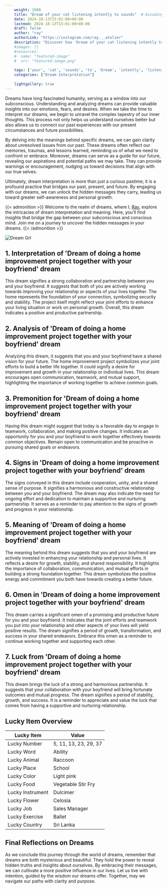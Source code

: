 ```yaml
---
    weight: 1688
    title: "Dream of your cat listening intently to sounds"  # Assuming 'title' column exists
    date: 2024-10-13T15:01:00+08:00
    lastmod: 2024-10-13T15:01:00+08:00
    draft: false
    author: "ray"
    authorLink: "https://instagram.com/ray._.atelier"
    description: "Discover how 'Dream of your cat listening intently to sounds' can interpret your future and uncover its significant meanings in your life."
    #images: []
    #resources:
    #- name: "featured-image"
    #  src: "featured-image.png"
    
    tags: ['your', 'cat', 'sounds', 'to', 'Dream', 'intently', 'listening', 'of']
    categories: ["Dream Interpretation"]
    
    lightgallery: true
---
```

    
Dreams have long fascinated humanity, serving as a window into our subconscious. Understanding and analyzing dreams can provide valuable insights into our emotions, fears, and desires. When we take the time to interpret our dreams, we begin to unravel the complex tapestry of our inner thoughts. This process not only helps us understand ourselves better but also allows us to connect our past experiences with our present circumstances and future possibilities.

By delving into the meanings behind specific dreams, we can gain clarity about unresolved issues from our past. These dreams often reflect our memories, traumas, and lessons learned, reminding us of what we need to confront or embrace. Moreover, dreams can serve as a guide for our future, revealing our aspirations and potential paths we may take. They can provide warnings or encouragement, nudging us toward decisions that align with our true selves.

Ultimately, dream interpretation is more than just a curious pastime; it is a profound practice that bridges our past, present, and future. By engaging with our dreams, we can unlock the hidden messages they carry, leading us toward greater self-awareness and personal growth.

{{< admonition >}}
Welcome to the realm of dreams, where I, [Ray](https://instagram.com/ray._.atelier), explore the intricacies of dream interpretation and meaning. Here, you’ll find insights that bridge the gap between your subconscious and conscious mind. Join me on a journey to uncover the hidden messages in your dreams.
{{< /admonition >}}

![Dream Grl](https://cdn.pixabay.com/photo/2017/11/02/03/35/gothic-2910057_1280.jpg "Dream Grl")

## 1. Interpretation of 'Dream of doing a home improvement project together with your boyfriend' dream

This dream signifies a strong collaboration and partnership between you and your boyfriend. It suggests that both of you are actively working towards improving your relationship or aspects of your lives together. The home represents the foundation of your connection, symbolizing security and stability. The project itself might reflect your joint efforts to enhance your living situation or work on personal growth. Overall, this dream indicates a positive and productive partnership.

## 2. Analysis of 'Dream of doing a home improvement project together with your boyfriend' dream

Analyzing this dream, it suggests that you and your boyfriend have a shared vision for your future. The home improvement project symbolizes your joint efforts to build a better life together. It could signify a desire for improvement and growth in your relationship or individual lives. This dream encourages open communication, teamwork, and mutual support, highlighting the importance of working together to achieve common goals.

## 3. Premonition for 'Dream of doing a home improvement project together with your boyfriend' dream

Having this dream might suggest that today is a favorable day to engage in teamwork, collaboration, and making positive changes. It indicates an opportunity for you and your boyfriend to work together effectively towards common objectives. Remain open to communication and be proactive in pursuing shared goals or endeavors.

## 4. Signs in 'Dream of doing a home improvement project together with your boyfriend' dream

The signs conveyed in this dream include cooperation, unity, and a shared sense of purpose. It signifies a harmonious and constructive relationship between you and your boyfriend. The dream may also indicate the need for ongoing effort and dedication to maintain a supportive and nurturing partnership. It serves as a reminder to pay attention to the signs of growth and progress in your relationship.

## 5. Meaning of 'Dream of doing a home improvement project together with your boyfriend' dream

The meaning behind this dream suggests that you and your boyfriend are actively invested in enhancing your relationship and personal lives. It reflects a desire for growth, stability, and shared responsibility. It highlights the importance of collaboration, communication, and mutual efforts in building a strong foundation together. This dream symbolizes the positive energy and commitment you both have towards creating a better future.

## 6. Omen in 'Dream of doing a home improvement project together with your boyfriend' dream

This dream carries a significant omen of a promising and productive future for you and your boyfriend. It indicates that the joint efforts and teamwork you put into your relationship and other aspects of your lives will yield positive results. The dream signifies a period of growth, transformation, and success in your shared endeavors. Embrace this omen as a reminder to continue working together and supporting each other.

## 7. Luck from 'Dream of doing a home improvement project together with your boyfriend' dream

This dream brings the luck of a strong and harmonious partnership. It suggests that your collaboration with your boyfriend will bring fortunate outcomes and mutual progress. The dream signifies a period of stability, growth, and success. It is a reminder to appreciate and value the luck that comes from having a supportive and nurturing relationship.

## Lucky Item Overview
| Lucky Item          | Value              |
|---------------|--------------------|
| Lucky Number        | 5, 11, 13, 23, 29, 37  |
| Lucky Word          | Ability |
| Lucky Animal        | Raccoon |
| Lucky Place         | School     |
| Lucky Color         | Light pink     |
| Lucky Food          | Vegetable Stir Fry      |
| Lucky Instrument    | Dulcimer |
| Lucky Flower        | Celosia    |
| Lucky Job           | Sales Manager       |
| Lucky Exercise      | Ballet  |
| Lucky Country       | Sri Lanka    |


##  Final Reflections on Dreams

As we conclude this journey through the world of dreams, remember that dreams are both mysterious and beautiful. They hold the power to reveal hidden truths and insights about ourselves. By embracing their messages, we can cultivate a more positive influence in our lives. Let us live with intention, guided by the wisdom our dreams offer. Together, may we navigate our paths with clarity and purpose.

